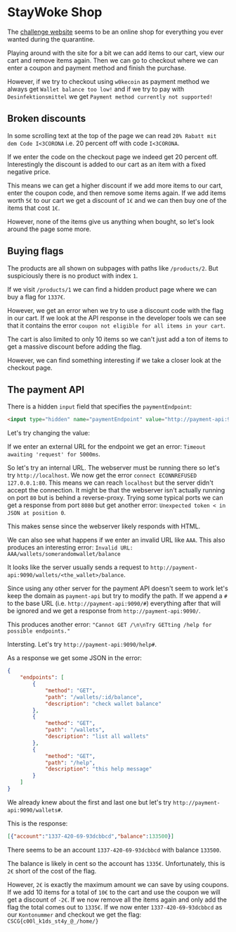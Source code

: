 # StayWoke Shop

The [challenge website](http://staywoke.hax1.allesctf.net/) seems to be an online shop
for everything you ever wanted during the quarantine.

Playing around with the site for a bit we can add items to our cart,
view our cart and remove items again. Then we can go to checkout
where we can enter a coupon and payment method and finish the purchase.

However, if we try to checkout using `w0kecoin` as payment method we always get `Wallet balance too low!`
and if we try to pay with `Desinfektionsmittel` we get `Payment method currently not supported!`


## Broken discounts

In some scrolling text at the top of the page we can read `20% Rabatt mit dem Code I<3CORONA` i.e. 20 percent
off with code `I<3CORONA`.

If we enter the code on the checkout page we indeed get 20 percent off.
Interestingly the discount is added to our cart as an item with a fixed negative price.

This means we can get a higher discount if we add more items to our cart,
enter the coupon code, and then remove some items again. If we add items worth `5€` to our cart
we get a discount of `1€` and we can then buy one of the items that cost `1€`.

However, none of the items give us anything when bought, so let's look around the page some more.


## Buying flags

The products are all shown on subpages with paths like `/products/2`.
But suspiciously there is no product with index `1`.

If we visit `/products/1` we can find a hidden product page
where we can buy a flag for `1337€`.

However, we get an error when we try to use a discount code with the flag in our cart.
If we look at the API response in the developer tools we can see that it contains the error `coupon not eligible for all items in your cart`.

The cart is also limited to only 10 items so we can't just add a ton of items to get a massive discount before adding the flag.

However, we can find something interesting if we take a closer look at the checkout page.


## The payment API

There is a hidden `input` field that specifies the `paymentEndpoint`:

```html
<input type="hidden" name="paymentEndpoint" value="http://payment-api:9090">
```

Let's try changing the value:

If we enter an external URL for the endpoint we get an error: `Timeout awaiting 'request' for 5000ms`.

So let's try an internal URL. The webserver must be running there so let's try `http://localhost`.
We now get the error `connect ECONNREFUSED 127.0.0.1:80`. This means we can reach `localhost` but
the server didn't accept the connection. It might be that the webserver isn't actually running on port `80`
but is behind a reverse-proxy. Trying some typical ports we can get a response from port `8080` but get another error: `Unexpected token < in JSON at position 0`.

This makes sense since the webserver likely responds with HTML.

We can also see what happens if we enter an invalid URL like `AAA`.
This also produces an interesting error: `Invalid URL: AAA/wallets/somerandomwallet/balance`

It looks like the server usually sends a request to `http://payment-api:9090/wallets/<the_wallet>/balance`.

Since using any other server for the payment API doesn't seem to work let's keep the domain as `payment-api` but try
to modify the path. If we append a `#` to the base URL (i.e. `http://payment-api:9090/#`) everything after that will be ignored and we get a
response from `http://payment-api:9090/`.

This produces another error: `"Cannot GET /\n\nTry GETting /help for possible endpoints."`

Intersting. Let's try `http://payment-api:9090/help#`.

As a response we get some JSON in the error:

```json
{
    "endpoints": [
        {
            "method": "GET",
            "path": "/wallets/:id/balance",
            "description": "check wallet balance"
        },
        {
            "method": "GET",
            "path": "/wallets",
            "description": "list all wallets"
        },
        {
            "method": "GET",
            "path": "/help",
            "description": "this help message"
        }
    ]
}
```

We already knew about the first and last one but let's try `http://payment-api:9090/wallets#`.

This is the response:

```json
[{"account":"1337-420-69-93dcbbcd","balance":133500}]
```

There seems to be an account `1337-420-69-93dcbbcd` with balance `133500`.

The balance is likely in cent so the account has `1335€`.
Unfortunately, this is `2€` short of the cost of the flag.

However, `2€` is
exactly the maximum amount we can save by using coupons. If we add 10 items for a total of `10€` to the cart
and use the coupon we will get a discount of `-2€`. If we now remove all the items again and only add the flag
the total comes out to `1335€`. If we now enter `1337-420-69-93dcbbcd` as our `Kontonummer` and checkout we get the flag: `CSCG{c00l_k1ds_st4y_@_/home/}`
